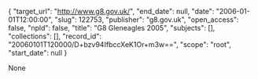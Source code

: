 {
  "target_url": "http://www.g8.gov.uk/", 
  "end_date": null, 
  "date": "2006-01-01T12:00:00", 
  "slug": 122753, 
  "publisher": "g8.gov.uk", 
  "open_access": false, 
  "npld": false, 
  "title": "G8 Gleneagles 2005", 
  "subjects": [], 
  "collections": [], 
  "record_id": "20060101T120000/D+bzv94IfbccXeK1Or+m3w==", 
  "scope": "root", 
  "start_date": null
}

None